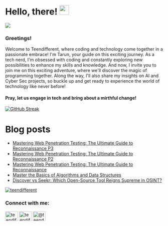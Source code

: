 # Hello, there! <img src="https://raw.githubusercontent.com/MartinHeinz/MartinHeinz/master/wave.gif" width="30px">
![](https://komarev.com/ghpvc/?username=teendifferent&color=brightgreen)

### Greetings! 
Welcome to Teendifferent, where coding and technology come together in a passionate embrace! I'm Tarun, your guide on this exciting journey. As a tech nerd, I'm obsessed with coding and constantly exploring new possibilities to enhance my skills and knowledge. And now, I invite you to join me on this exciting adventure, where we'll discover the magic of programming together. Along the way, I'll also share my insights on AI and Cyber Sec projects, so buckle up and get ready to experience the world of technology like never before!

#### Pray, let us engage in tech and bring about a mirthful change!

[![GitHub Streak](https://streak-stats.demolab.com?user=teendifferent&theme=tokyonight&hide_border=true&background=EB545400)](https://git.io/streak-stats)

# Blog posts

<!-- BLOG-POST-LIST:START -->
- [Mastering Web Penetration Testing: The Ultimate Guide to Reconnaissance P3](https://osintteam.blog/mastering-web-penetration-testing-the-ultimate-guide-to-reconnaissance-p3-36dd2fc9851c?source=rss-9ecb664d87c1------2)
- [Mastering Web Penetration Testing: The Ultimate Guide to Reconnaissance P2](https://osintteam.blog/mastering-web-penetration-testing-the-ultimate-guide-to-reconnaissance-p2-f922d77e3fa0?source=rss-9ecb664d87c1------2)
- [Mastering Web Penetration Testing: The Ultimate Guide to Reconnaissance](https://osintteam.blog/mastering-web-penetration-testing-the-ultimate-guide-to-reconnaissance-6b90255b7700?source=rss-9ecb664d87c1------2)
- [Master the Basics of Algorithms and Data Structures](https://medium.com/@teendifferent7/master-the-basics-of-algorithms-and-data-structures-e3805f31c63?source=rss-9ecb664d87c1------2)
- [Discover vs Seekr: Which Open-Source Tool Reigns Supreme in OSINT?](https://medium.com/@teendifferent7/discover-vs-seekr-which-open-source-tool-reigns-supreme-in-osint-47e93cbe0be3?source=rss-9ecb664d87c1------2)
<!-- BLOG-POST-LIST:END -->


<p align="left"> <a href="https://github.com/ryo-ma/github-profile-trophy"><img src="https://github-profile-trophy.vercel.app/?username=teendifferent&theme=dracula" alt="teendifferent" /></a> </p>

<h3 align="left">Connect with me:</h3>
<p align="left">
<a href="https://twitter.com/teendifferent2" target="blank"><img align="center" src="https://raw.githubusercontent.com/rahuldkjain/github-profile-readme-generator/master/src/images/icons/Social/twitter.svg" alt="teendifferent2" height="30" width="40" /></a>
<a href="https://instagram.com/teendifferent7" target="blank"><img align="center" src="https://raw.githubusercontent.com/rahuldkjain/github-profile-readme-generator/master/src/images/icons/Social/instagram.svg" alt="teendifferent7" height="30" width="40" /></a>
<a href="https://medium.com/@teendifferent7" target="blank"><img align="center" src="https://raw.githubusercontent.com/rahuldkjain/github-profile-readme-generator/master/src/images/icons/Social/medium.svg" alt="@teendifferent7" height="30" width="40" /></a>
</p>

<!--
**REDDITARUN/REDDITARUN** is a ✨ _special_ ✨ repository because its `README.md` (this file) appears on your GitHub profile.

Here are some ideas to get you started:

- 🔭 I’m currently working on ...
- 🌱 I’m currently learning ...
- 👯 I’m looking to collaborate on ...
- 🤔 I’m looking for help with ...
- 💬 Ask me about ...
- 📫 How to reach me: ...
- 😄 Pronouns: ...
- ⚡ Fun fact: ...
-->
